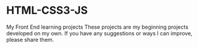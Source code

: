 # HTML-CSS3-JS
My Front End learning projects
These projects are my beginning projects developed on my own.
If you have any suggestions or ways I can improve, please share them.
